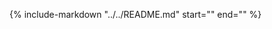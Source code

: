 {%
  include-markdown "../../README.md"
  start="<!-- summary: start -->"
  end="<!-- summary: end -->"
%}
